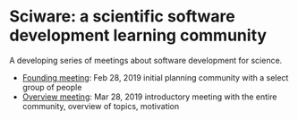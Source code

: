 # Sciware: a scientific software development learning community

A developing series of meetings about software development for science.

- [Founding meeting](00_Founding): Feb 28, 2019 initial planning community with a select group of people
- [Overview meeting](01_Overview): Mar 28, 2019 introductory meeting with the entire community, overview of topics, motivation
